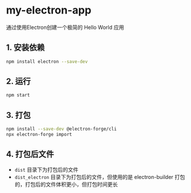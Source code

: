 # my-electron-app
通过使用Electron创建一个极简的 Hello World 应用


## 1. 安装依赖

```bash
npm install electron --save-dev
```

## 2. 运行

```bash
npm start
```

## 3. 打包

```bash
npm install --save-dev @electron-forge/cli
npx electron-forge import 
```

## 4. 打包后文件

- `dist` 目录下为打包后的文件
- `dist_electron` 目录下为打包后的文件，但使用的是 electron-builder 打包的，打包后的文件体积更小，但打包时间更长